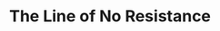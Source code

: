 ---
title: The Line of No Resistance
year: 1923
opening_date: 1923-11-24
closing_date: 
layout: productions
image:
image_caption:
image_credit:
playbill:
category:
details:
  Theatre: Theatre Jacksonville
cast:
  Jean Robertson: Hazel L'Engle
  George Robertson: J. B. Lucy
  Ethel Quenton: Laurine Goffin
crew:
  Director: Harrison Gibbs Prentice
  Scene Arrangement: Mrs. Alfred C. Ulmer
external_links:
---
